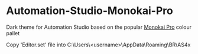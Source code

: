 # Automation-Studio-Monokai-Pro
Dark theme for Automation Studio based on the popular [Monokai Pro](https://monokai.pro/) colour pallet

Copy 'Editor.set' file into C:\Users\\\<username>\\AppData\Roaming\BR\AS4x
